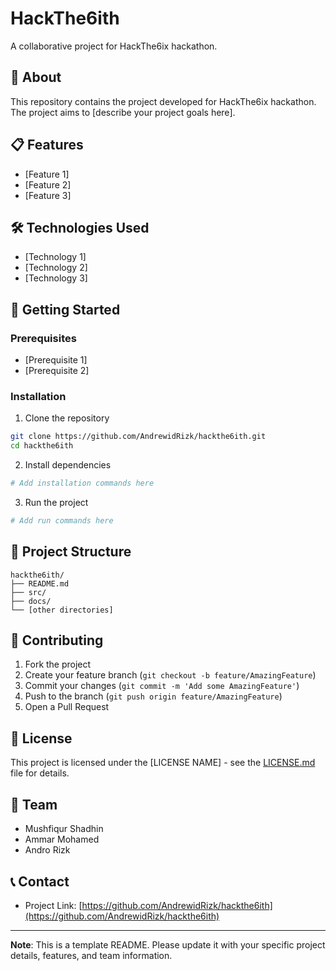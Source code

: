 # HackThe6ith

A collaborative project for HackThe6ix hackathon.

## 🚀 About

This repository contains the project developed for HackThe6ix hackathon. The project aims to [describe your project goals here].

## 📋 Features

- [Feature 1]
- [Feature 2]
- [Feature 3]

## 🛠️ Technologies Used

- [Technology 1]
- [Technology 2]
- [Technology 3]

## 🚀 Getting Started

### Prerequisites

- [Prerequisite 1]
- [Prerequisite 2]

### Installation

1. Clone the repository
```bash
git clone https://github.com/AndrewidRizk/hackthe6ith.git
cd hackthe6ith
```

2. Install dependencies
```bash
# Add installation commands here
```

3. Run the project
```bash
# Add run commands here
```

## 📁 Project Structure

```
hackthe6ith/
├── README.md
├── src/
├── docs/
└── [other directories]
```

## 🤝 Contributing

1. Fork the project
2. Create your feature branch (`git checkout -b feature/AmazingFeature`)
3. Commit your changes (`git commit -m 'Add some AmazingFeature'`)
4. Push to the branch (`git push origin feature/AmazingFeature`)
5. Open a Pull Request

## 📝 License

This project is licensed under the [LICENSE NAME] - see the [LICENSE.md](LICENSE.md) file for details.

## 👥 Team

- Mushfiqur Shadhin
- Ammar Mohamed
- Andro Rizk

## 📞 Contact

- Project Link: [https://github.com/AndrewidRizk/hackthe6ith](https://github.com/AndrewidRizk/hackthe6ith)

---

**Note**: This is a template README. Please update it with your specific project details, features, and team information. 